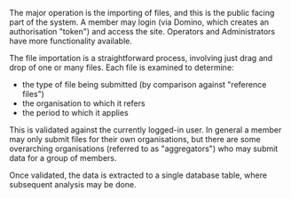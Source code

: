 The major operation is the importing of files, and this is the public facing part of the system. A member may login (via Domino, which creates an authorisation "token") and access the site. Operators and Administrators have more functionality available.

The file importation is a straightforward process, involving just drag and drop of one or many files. Each file is examined to determine:
* the type of file being submitted (by comparison against "reference files")
* the organisation to which it refers
* the period to which it applies

This is validated against the currently logged-in user. In general a member may only submit files for their own organisations, but there are some overarching organisations (referred to as "aggregators") who may submit data for a group of members.

Once validated, the data is extracted to a single database table, where subsequent analysis may be done.
